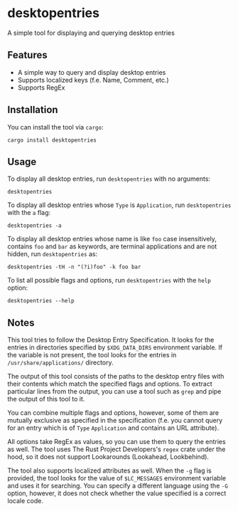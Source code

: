 # desktopentries

A simple tool for displaying and querying desktop entries

## Features

* A simple way to query and display desktop entries
* Supports localized keys (f.e. Name, Comment, etc.)
* Supports RegEx

## Installation

You can install the tool via `cargo`:
```
cargo install desktopentries
```

## Usage

To display all desktop entries, run `desktopentries` with no arguments:
```
desktopentries
```

To display all desktop entries whose `Type` is `Application`, run `desktopentries` with the `a` flag:
```
desktopentries -a
```

To display all desktop entries whose name is like `foo` case insensitively, contains `foo` and `bar` as keywords, are
terminal applications and are not hidden, run `desktopentries` as:
```
desktopentries -tH -n "(?i)foo" -k foo bar
```

To list all possible flags and options, run `desktopentries` with the `help` option:
```
desktopentries --help
```

## Notes

This tool tries to follow the Desktop Entry Specification. It looks for the entries in directories specified by
`$XDG_DATA_DIRS` environment variable. If the variable is not present, the tool looks for the entries in
`/usr/share/applications/` directory.

The output of this tool consists of the paths to the desktop entry files with their contents which match the specified
flags and options. To extract particular lines from the output, you can use a tool such as `grep` and pipe the output of
this tool to it.

You can combine multiple flags and options, however, some of them are mutually exclusive as specified in the
specification (f.e. you cannot query for an entry which is of `Type` `Application` and contains an URL attribute).

All options take RegEx as values, so you can use them to query the entries as well. The tool uses The Rust Project
Developers's `regex` crate under the hood, so it does not support Lookarounds (Lookahead, Lookbehind).

The tool also supports localized attributes as well. When the `-g` flag is provided, the tool looks for the value of
`$LC_MESSAGES` environment variable and uses it for searching. You can specify a different language using the `-G`
option, however, it does not check whether the value specified is a correct locale code.